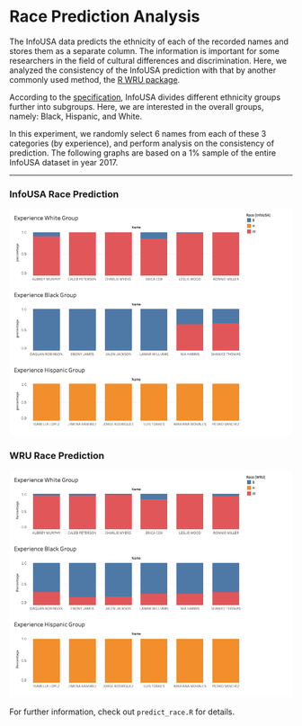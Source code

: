 # Race Prediction Analysis
The InfoUSA data predicts the ethnicity of each of the recorded names and stores them as a separate column. The information is important for some researchers in the field of cultural differences and discrimination. Here, we analyzed the consistency of the InfoUSA prediction with that by another commonly used method, the [R WRU package](https://cran.r-project.org/web/packages/wru/wru.pdf).

According to the [specification](./Cultural%20Coding%20datacard.doc), InfoUSA divides different ethnicity groups further into subgroups. Here, we are interested in the overall groups, namely: Black, Hispanic, and White.

In this experiment, we randomly select 6 names from each of these 3 categories (by experience), and perform analysis on the consistency of prediction. The following graphs are based on a 1% sample of the entire InfoUSA dataset in year 2017.

---

### InfoUSA Race Prediction

![InfoUSA race prediction](./infousa.png)


### WRU Race Prediction

![WRU race prediction](./wru.png)

For further information, check out `predict_race.R` for details.

